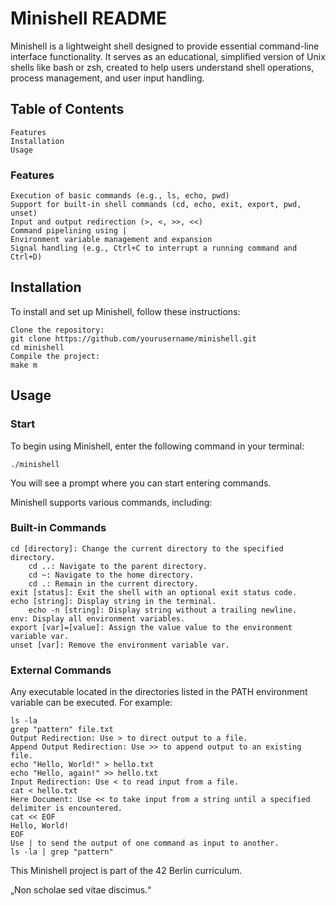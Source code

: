 # Minishell README
Minishell is a lightweight shell designed to provide essential command-line interface functionality. It serves as an educational, simplified version of Unix shells like bash or zsh, created to help users understand shell operations, process management, and user input handling.

## Table of Contents

    Features
    Installation
    Usage

### Features

    Execution of basic commands (e.g., ls, echo, pwd)
    Support for built-in shell commands (cd, echo, exit, export, pwd, unset)
    Input and output redirection (>, <, >>, <<)
    Command pipelining using |
    Environment variable management and expansion
    Signal handling (e.g., Ctrl+C to interrupt a running command and Ctrl+D)

## Installation

To install and set up Minishell, follow these instructions:

    Clone the repository:
    git clone https://github.com/yourusername/minishell.git
    cd minishell
    Compile the project:
    make m

## Usage

### Start
To begin using Minishell, enter the following command in your terminal:

    ./minishell

You will see a prompt where you can start entering commands.

Minishell supports various commands, including:

### Built-in Commands

    cd [directory]: Change the current directory to the specified directory.
        cd ..: Navigate to the parent directory.
        cd ~: Navigate to the home directory.
        cd .: Remain in the current directory.
    exit [status]: Exit the shell with an optional exit status code.
    echo [string]: Display string in the terminal.
        echo -n [string]: Display string without a trailing newline.
    env: Display all environment variables.
    export [var]=[value]: Assign the value value to the environment variable var.
    unset [var]: Remove the environment variable var.

### External Commands

Any executable located in the directories listed in the PATH environment variable can be executed. For example:

    ls -la
    grep "pattern" file.txt
    Output Redirection: Use > to direct output to a file.
    Append Output Redirection: Use >> to append output to an existing file.
    echo "Hello, World!" > hello.txt
    echo "Hello, again!" >> hello.txt
    Input Redirection: Use < to read input from a file.
    cat < hello.txt
    Here Document: Use << to take input from a string until a specified delimiter is encountered.
    cat << EOF
    Hello, World!
    EOF
    Use | to send the output of one command as input to another.
    ls -la | grep "pattern"

This Minishell project is part of the 42 Berlin curriculum.

„Non scholae sed vitae discimus.“
